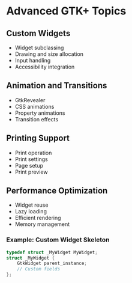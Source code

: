 # Advanced GTK+ Topics

## Custom Widgets
- Widget subclassing
- Drawing and size allocation
- Input handling
- Accessibility integration

## Animation and Transitions
- GtkRevealer
- CSS animations
- Property animations
- Transition effects

## Printing Support
- Print operation
- Print settings
- Page setup
- Print preview

## Performance Optimization
- Widget reuse
- Lazy loading
- Efficient rendering
- Memory management

### Example: Custom Widget Skeleton
```c
typedef struct _MyWidget MyWidget;
struct _MyWidget {
    GtkWidget parent_instance;
    // Custom fields
};
```
